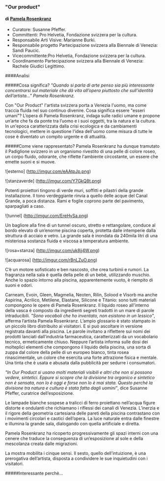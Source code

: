 ### "Our product"
#### di [Pamela Rosenkranz](http://www.artuner.com/artists/pamela-rosenkranz/)

- Curatore: Susanne Pfeffer.
- Committenti: Pro Helvetia, Fondazione svizzera per la cultura. 
- Responsabile Arti Visive: Marianne Burki.  
- Responsabile progetto Partecipazione svizzera alla Biennale di Venezia: Sandi Paucic. 
- Vicecommittente:Pro Helvetia, Fondazione svizzera per la cultura.
- Coordinamento Partecipazione svizzera alla Biennale di Venezia: Rachele Giudici Legittimo.

####Analisi 

#####Cosa significa?
*"Quando si parla di arte penso sia più interessante concentrarsi sul materiale che dà vita 
all’opera piuttosto che sull’identità dell’artista..." Pamela Rosenkranz.*

Con "Our Product" l'artista svizzera porta a Venezia l'uomo, ma come traccia fluida nel suo continuo divenire. 
Cosa significa essere "esseri umani"?
L’opera di Pamela Rosenkranz,  indaga sulle radici umane e propone un’arte che fa da ponte tra l’uomo e i suoi oggetti, tra la natura e la cultura.
In un'epoca caratterizzata dalla crisi ecologica e da cambiamenti tecnologici, mettere in questione l'idea dell'uomo come misura di tutte le cose è diventato un compito urgente e di attualità. 

#####Come viene rappresentato?
Pamela Rosenkranz ha dunque tramutato il Padiglione svizzero in un organismo rivestito di una pelle di colore roseo, un corpo fluido, odorante, che riflette l'ambiente circostante, un essere che emette suoni e si muove. 

![esterno] (http://imgur.com/eAAtpJp.png)

![stanzaverde] (http://imgur.com/Y7GkQ8t.png)

Potenti proiettori tingono di verde muri, soffitti e pilastri della grande installazione. Il tono verdeggiante rinvia a quello delle acque del Canal Grande, a poca distanza.
Rami e foglie coprono parte del pavimento, sparpagliati a caso.

![tunnel] (http://imgur.com/EreHySa.png)

Un bagliore alla fine di un tunnel oscuro, stretto e rettangolare, conduce al bordo elevato di un’enorme piscina coperta, protetta dalle intemperie dalla struttura di acciaio e vetro. La grande sala è inondata da 240mila litri di una misteriosa sostanza fluida e viscosa a temperatura ambiente.

![rosa+stanza] (http://imgur.com/uk8jj4W.png)

![acquarosa] (http://imgur.com/rBnLZuO.png)

C’è un motore sofisticato e ben nascosto, che crea turbinii e rumori. La fragranza nella sala è quella della pelle di un bebè, utilizzando muschio.
Anche lo spazio intorno alla piscina, apparentemente vuoto, è riempito di suoni e odori. 

Carneam, Evoin, Gleen, Magmelia, Neoten, Rilin, Solood e Visorb ma anche Aspirina, Acrilico, Metilene, Elastane, 
Silicone e Titanio: sono tutti materiali compongono le opere di Pamela Rosenkranz. 
Il liquido roseo all'interno della vasca è composto da ingredienti segreti tradotti in un mare di parole intraducibili.
*"Sono vocaboli che ho inventato, non esistono in un lessico"*, afferma l’artista Pamela Rosenkranz. 
L’ampio glossario è stato stampato in un piccolo libro distribuito ai visitatori. E si può ascoltare in versione registrata davanti alla piscina.
Le parole invitano a riflettere sui nomi dei prodotti lanciati dall’industria farmaceutica, caratterizzati da un vocabolario tecnico, ermeticamente chiuso.
Neppure l’artista informa sulle dosi dei molteplici elementi che compongono il liquido della piscina, una sorta di zuppa dal colore della pelle di un europeo bianco, tinta rosea rinascimentale, un colore che esercita una forte attrazione fisica e mentale.
Una tinta che è usata e abusata dalla pubblicità per sedurre i consumatori. 

*"In Our Product si usano molti materiali visibili e altri che non si possono vedere, sintetici. Eppure si scopre che la divisione tra organico e sintetico non è sensata, non lo è oggi e forse non lo è mai stata. Questo perché la divisione tra natura e cultura è stata fatta dagli uomini"*, dice Susanne Pfeffer, curatrice dell’esposizione.

Le lampade bianche sospese a tralicci di ferro proiettano nell’acqua figure distorte e ondulanti che richiamano i riflessi dei canali di Venezia. 
L’inerzia e il rigore della geometria cartesiana delle pareti della piscina contrastano con i movimenti circolari e caotici dell’opera.
La luce naturale entra dalle finestre e illumina la grande sala, dialogando con quella artificiale e diretta. 

Pamela Rosenkranz ha ricoperto progressivamente gli spazi interni con una cenere che traduce la conseguenza di un’esposizione al sole e della mescolanza creata dalle migrazioni.

La mostra mobilita i cinque sensi. Il sesto, quello dell’intuizione, è una prerogativa dell’artista, disposta a condividere le sue inquietudini con i visitatori.


#####Interessante perchè...











